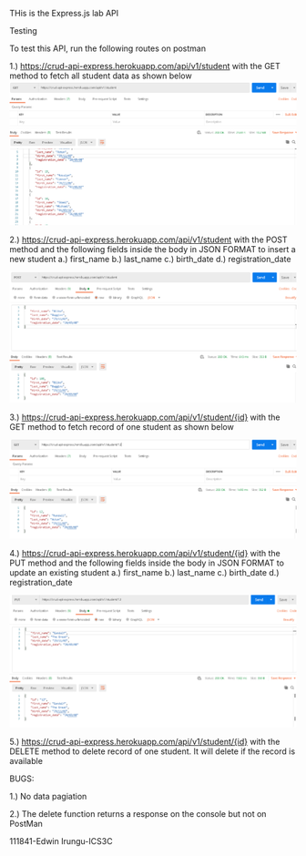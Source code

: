 THis is the Express.js lab API

Testing

To test this API, run the following routes on postman

 1.) https://crud-api-express.herokuapp.com/api/v1/student with the GET method to fetch all student data as shown below
 ![alt text](https://github.com/irungudeveloper/IAP-LABS/blob/master/getallstudents.png?raw=true)
 
 2.) https://crud-api-express.herokuapp.com/api/v1/student with the POST method and the following fields inside the body in JSON FORMAT to insert a new student
    a.) first_name
    b.) last_name
    c.) birth_date
    d.) registration_date
    
  ![alt text](https://github.com/irungudeveloper/IAP-LABS/blob/master/insertstudent.png?raw=true)
    
  3.) https://crud-api-express.herokuapp.com/api/v1/student/{id} with the GET method to fetch record of one student as shown below

   ![alt text](https://github.com/irungudeveloper/IAP-LABS/blob/master/getonestudent.png?raw=true)
       
  4.) https://crud-api-express.herokuapp.com/api/v1/student/{id} with the PUT method and the following fields inside the body in JSON FORMAT to update an existing student
    a.) first_name
    b.) last_name
    c.) birth_date
    d.) registration_date
    
   ![alt text](https://github.com/irungudeveloper/IAP-LABS/blob/master/updatestudent.png?raw=true)
     
  5.) https://crud-api-express.herokuapp.com/api/v1/student/{id} with the DELETE method to delete record of one student. It will delete if the record is available
  
  BUGS: 
  
  1.) No data pagiation
  
  2.) The delete function returns a response on the console but not on PostMan
  
  111841-Edwin Irungu-ICS3C 
